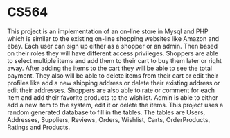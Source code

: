 # CS564

This project is an implementation of an on-line store in Mysql and PHP which is similar to the existing on-line shopping websites like Amazon and ebay. 
Each user can sign up either as a shopper or an admin. Then based on their roles they will have different access privileges. 
Shoppers are able to select multiple items and add them to their cart to buy them later or right away. After adding the items to the cart they will be able to see the total payment. They also will be able to delete items from their cart or edit their profiles like add a new shipping address or delete their existing address or edit their addresses.
Shoppers are also able to rate or comment for each item and add their favorite products to the wishlist.
Admin is able to either add a new item to the system, edit it or delete the items.
This project uses a random generated database to fill in the tables. The tables are Users, Addresses, Suppliers, Reviews, Orders, Wishlist, Carts, OrderProducts, Ratings and Products.
